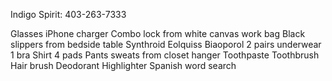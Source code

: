 Indigo Spirit: 403-263-7333

Glasses
iPhone charger
Combo lock from white canvas work bag
Black slippers from bedside table
Synthroid
Eolquiss
Biaoporol
2 pairs underwear
1 bra
Shirt
4 pads
Pants sweats from closet hanger
Toothpaste
Toothbrush
Hair brush
Deodorant
Highlighter
Spanish word search
